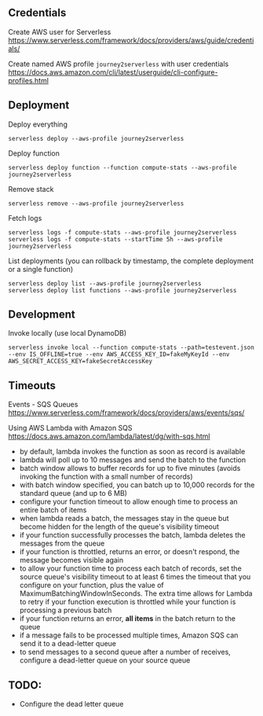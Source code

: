 ## Credentials

Create AWS user for Serverless
https://www.serverless.com/framework/docs/providers/aws/guide/credentials/

Create named AWS profile ```journey2serverless``` with user credentials
https://docs.aws.amazon.com/cli/latest/userguide/cli-configure-profiles.html

## Deployment

Deploy everything
```
serverless deploy --aws-profile journey2serverless
```

Deploy function
```
serverless deploy function --function compute-stats --aws-profile journey2serverless
```

Remove stack
```
serverless remove --aws-profile journey2serverless
```

Fetch logs
```
serverless logs -f compute-stats --aws-profile journey2serverless
serverless logs -f compute-stats --startTime 5h --aws-profile journey2serverless
```

List deployments (you can rollback by timestamp, the complete deployment or a single function)
```
serverless deploy list --aws-profile journey2serverless
serverless deploy list functions --aws-profile journey2serverless
```

## Development

Invoke locally (use local DynamoDB)
```
serverless invoke local --function compute-stats --path=testevent.json --env IS_OFFLINE=true --env AWS_ACCESS_KEY_ID=fakeMyKeyId --env AWS_SECRET_ACCESS_KEY=fakeSecretAccessKey
```

## Timeouts

Events - SQS Queues
https://www.serverless.com/framework/docs/providers/aws/events/sqs/

Using AWS Lambda with Amazon SQS
https://docs.aws.amazon.com/lambda/latest/dg/with-sqs.html

- by default, lambda invokes the function as soon as record is available
- lambda will poll up to 10 messages and send the batch to the function
- batch window allows to buffer records for up to five minutes (avoids invoking the function with a small number of records)
- with batch window specified, you can batch up to 10,000 records for the standard queue (and up to 6 MB)
- configure your function timeout to allow enough time to process an entire batch of items
- when lambda reads a batch, the messages stay in the queue but become hidden for the length of the queue's visibility timeout
- if your function successfully processes the batch, lambda deletes the messages from the queue
- if your function is throttled, returns an error, or doesn't respond, the message becomes visible again
- to allow your function time to process each batch of records, set the source queue's visibility timeout to at least 6 times the timeout that you configure on your function, plus the value of MaximumBatchingWindowInSeconds. The extra time allows for Lambda to retry if your function execution is throttled while your function is processing a previous batch
- if your function returns an error, **all items** in the batch return to the queue
- if a message fails to be processed multiple times, Amazon SQS can send it to a dead-letter queue
- to send messages to a second queue after a number of receives, configure a dead-letter queue on your source queue

## TODO:

- Configure the dead letter queue

